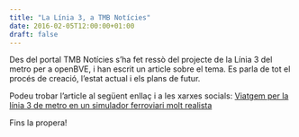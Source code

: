 ```yaml
---
title: "La Línia 3, a TMB Notícies"
date: 2016-02-05T12:00:00+01:00
draft: false
---
```

Des del portal TMB Notícies s’ha fet ressò del projecte de la Línia 3 del metro per a openBVE, i han escrit un article sobre el tema. Es parla de tot el procés de creació, l’estat actual i els plans de futur.

Podeu trobar l’article al següent enllaç i a les xarxes socials: <a href="https://noticies.tmb.cat/transport/viatgem-la-linia-3-de-metro-en-un-simulador-ferroviari-molt-realista">Viatgem per la línia 3 de metro en un simulador ferroviari molt realista</a>

Fins la propera!

